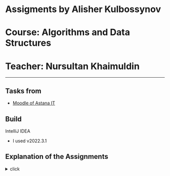 # Assigments by Alisher Kulbossynov
# Course: Algorithms and Data Structures
# Teacher: Nursultan Khaimuldin
---

## Tasks from
- [Moodle of Astana IT](https://moodle.astanait.edu.kz/mod/assign/view.php?id=78445)

## Build
IntelliJ IDEA
- I used v2022.3.1

## Explanation of the Assignments
<details>
<summary>click</summary>
---
<details>
<summary>myArrayList class</summary>
The MyArrayList class is a generic class that implements the MyList interface. It represents a dynamic array that can hold objects of any type. 
Here is a description of each method in the class:
<details>
<summary>click</summary>
MyArrayList(): This is the constructor of the class. It creates a new MyArrayList object with an initial capacity of 5 elements.

add(Object item): This method adds the specified item to the end of the array. If the array is full, the method calls increaseBuffer() to double its size.

add(Object item, int index): This method adds the specified item at the specified index in the array. If the array is full, the method calls increaseBuffer() to double its size. It also shifts all the elements to the right of the specified index to make space for the new element.

get(int index): This method returns the element at the specified index in the array. It throws an IndexOutOfBoundsException if the index is out of bounds.

checkIndex(int index): This is a helper method that checks if the specified index is within bounds of the array. If the index is out of bounds, it throws an IndexOutOfBoundsException.

increaseBuffer(): This is a helper method that doubles the capacity of the array.

remove(int index): This method removes the element at the specified index from the array. It also shifts all the elements to the right of the specified index to the left to fill the gap.

remove(T item): This method removes the first occurrence of the specified item from the array by calling remove(int index).

size(): This method returns the number of elements in the array.

contains(Object o): This method checks if the array contains the specified object. It returns true if the object is found, and false otherwise.

clear(): This method clears the array by creating a new array of the same size and setting the size to 0.

indexOf(Object o): This method returns the index of the first occurrence of the specified object in the array. If the object is not found, it returns -1.

lastIndexOf(Object o): This method returns the index of the last occurrence of the specified object in the array. If the object is not found, it returns -1.

sort(): This method sorts the elements in the array in ascending order using the bubble sort algorithm. The elements must be Comparable.

</details>

<details>
<summary>myLinkedList class</summary>
MyLinkedList is a class that implements the MyList interface. The MyLinkedList class represents a singly linked list data structure that allows for fast adding and removing of elements.
 <details>
<summary>click</summary>
public int size(): Returns an int representing the number of elements in the linked list.
 
public void add(T item): Adds an element to the end of the list.
 
public void add(T item, int index): Adds an element at the specified index.
 
public T get(int index): Returns the element at the specified index in the list.
 
public void remove(int index): Removes the element at the specified index from the list.
 
public void checkIndex(int index): Throws an IndexOutOfBoundsException if the given index is out of range.
 
public boolean contains(Object o): Finds the specified element in the linked list.
 
public int indexOf(Object o): Returns the index of the first occurrence of the specified element in the list, or -1 if not found.
 
public int lastIndexOf(Object o): Returns the index of the last occurrence of the specified element in the list, or -1 if not found.
</details>
</details>

## Install
 Copy the code from Main.java file to your project.  
 **IMPORTANT:** You will need to remove the comments to run the code.

## Download
Compiled binary material can be found at [releases](https://github.com/alisheriq/algorithms/tree/master/src).

## License
Majority of the source code is written by myself.
Any use of code without my permission is prohibited.

